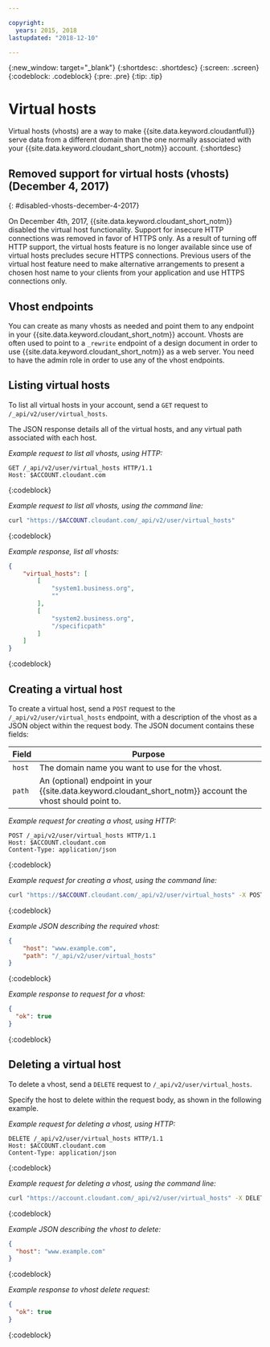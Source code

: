 ```yaml
---

copyright:
  years: 2015, 2018
lastupdated: "2018-12-10"

---
```


{:new_window: target="_blank"}
{:shortdesc: .shortdesc}
{:screen: .screen}
{:codeblock: .codeblock}
{:pre: .pre}
{:tip: .tip}

<!-- Acrolinx: 2018-11-29 -->

# Virtual hosts

Virtual hosts (vhosts) are a way to make {{site.data.keyword.cloudantfull}} serve data from a different domain
than the one normally associated with your {{site.data.keyword.cloudant_short_notm}} account.
{:shortdesc}

## Removed support for virtual hosts (vhosts) (December 4, 2017)
{: #disabled-vhosts-december-4-2017}

On December 4th, 2017, {{site.data.keyword.cloudant_short_notm}} disabled the virtual host functionality. Support for insecure HTTP connections was removed in favor of HTTPS only. As a result of turning off HTTP support, the virtual hosts feature is no longer available since use of virtual hosts precludes secure HTTPS connections. Previous users of the virtual host feature need to make alternative arrangements to present a chosen host name to your clients from your application and use HTTPS connections only.

## Vhost endpoints

You can create as many vhosts as needed
and point them to any endpoint in your {{site.data.keyword.cloudant_short_notm}} account.
Vhosts are often used to point to a `_rewrite` endpoint of a design document
in order to use {{site.data.keyword.cloudant_short_notm}} as a web server.
You need to have the admin role in order to use any of the vhost endpoints.

## Listing virtual hosts

To list all virtual hosts in your account,
send a `GET` request to `/_api/v2/user/virtual_hosts`.

The JSON response details all of the virtual hosts,
and any virtual path associated with each host.

_Example request to list all vhosts, using HTTP:_

```http
GET /_api/v2/user/virtual_hosts HTTP/1.1
Host: $ACCOUNT.cloudant.com
```
{:codeblock}

_Example request to list all vhosts, using the command line:_

```sh
curl "https://$ACCOUNT.cloudant.com/_api/v2/user/virtual_hosts"
```
{:codeblock}

_Example response, list all vhosts:_

```json
{
    "virtual_hosts": [
        [
            "system1.business.org", 
            ""
        ], 
        [
            "system2.business.org", 
            "/specificpath"
        ]
    ]
}
```
{:codeblock}

## Creating a virtual host

To create a virtual host,
send a `POST` request to the `/_api/v2/user/virtual_hosts` endpoint,
with a description of the vhost as a JSON object within the request body.
The JSON document contains these fields:

Field  | Purpose
-------|--------
`host` | The domain name you want to use for the vhost.
`path` | An (optional) endpoint in your {{site.data.keyword.cloudant_short_notm}} account the vhost should point to.

_Example request for creating a vhost, using HTTP:_

```http
POST /_api/v2/user/virtual_hosts HTTP/1.1
Host: $ACCOUNT.cloudant.com
Content-Type: application/json
```
{:codeblock}

_Example request for creating a vhost, using the command line:_

```sh
curl "https://$ACCOUNT.cloudant.com/_api/v2/user/virtual_hosts" -X POST -d '@vhost.json' -H 'Content-Type: application/json'
```
{:codeblock}

_Example JSON describing the required vhost:_

```json
{
    "host": "www.example.com",
    "path": "/_api/v2/user/virtual_hosts"
}
```
{:codeblock}

_Example response to request for a vhost:_

```json
{
  "ok": true
}
```
{:codeblock}

## Deleting a virtual host

To delete a vhost,
send a `DELETE` request to `/_api/v2/user/virtual_hosts`.

Specify the host to delete within the request body,
as shown in the following example.

_Example request for deleting a vhost, using HTTP:_

```http
DELETE /_api/v2/user/virtual_hosts HTTP/1.1
Host: $ACCOUNT.cloudant.com
Content-Type: application/json
```
{:codeblock}

_Example request for deleting a vhost, using the command line:_

```sh
curl "https://account.cloudant.com/_api/v2/user/virtual_hosts" -X DELETE -d '@vhost.json' -H 'Content-Type: application/json'
```
{:codeblock}

_Example JSON describing the vhost to delete:_

```json
{
  "host": "www.example.com"
}
```
{:codeblock}

_Example response to vhost delete request:_

```json
{
  "ok": true
}
```
{:codeblock}
